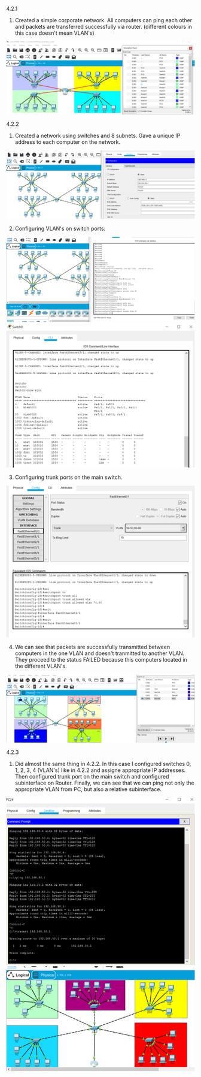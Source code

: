 4.2.1






1. Created a simple corporate network. All computers can ping each other and packets are transferred successfully via router. (different colours in this case doesn't mean VLAN's)




<img src="networks/network.png">



4.2.2




1. Сreated a network using switches and 8 subnets. Gave a unique IP address to each computer on the network.





<img src="networks/ip.png">



2. Configuring VLAN's on switch ports.




<img src="networks/configuration.png">



<img src="networks/vlan.png">




3. Configuring trunk ports on the main switch.




<img src="networks/trunk.png">



4. We can see that packets are successfully transmitted between computers in the one VLAN and doesn't tranmitted to another VLAN. They proceed to the status FAILED because this computers located in the different VLAN's.




<img src="networks/end.png">



4.2.3


1.  Did almost the same thing in 4.2.2. In this case I configured switches  0, 1, 2, 3, 4 (VLAN's) like in 4.2.2 and assigne appropriate IP addresses. Then configured trunk port on the main switch and configured subinterface on Router. Finally, we can see that we can ping not only the appropriate VLAN from PC, but also a relative subinterface.



<img src="networks/ping.png">

<img src="networks/topology.png">
